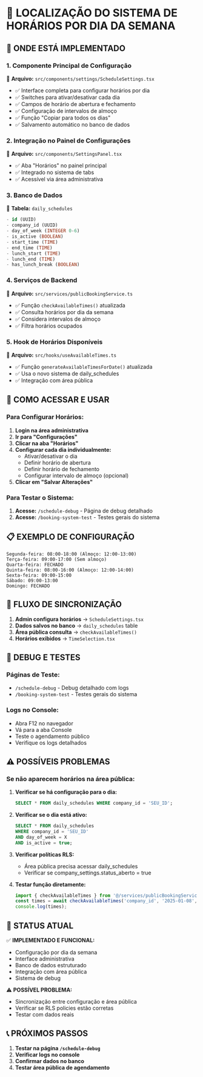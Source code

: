 # 📍 LOCALIZAÇÃO DO SISTEMA DE HORÁRIOS POR DIA DA SEMANA

## 🎯 ONDE ESTÁ IMPLEMENTADO

### 1. **Componente Principal de Configuração**
📁 **Arquivo:** `src/components/settings/ScheduleSettings.tsx`
- ✅ Interface completa para configurar horários por dia
- ✅ Switches para ativar/desativar cada dia
- ✅ Campos de horário de abertura e fechamento
- ✅ Configuração de intervalos de almoço
- ✅ Função "Copiar para todos os dias"
- ✅ Salvamento automático no banco de dados

### 2. **Integração no Painel de Configurações**
📁 **Arquivo:** `src/components/SettingsPanel.tsx`
- ✅ Aba "Horários" no painel principal
- ✅ Integrado no sistema de tabs
- ✅ Acessível via área administrativa

### 3. **Banco de Dados**
📁 **Tabela:** `daily_schedules`
```sql
- id (UUID)
- company_id (UUID) 
- day_of_week (INTEGER 0-6)
- is_active (BOOLEAN)
- start_time (TIME)
- end_time (TIME)
- lunch_start (TIME)
- lunch_end (TIME)
- has_lunch_break (BOOLEAN)
```

### 4. **Serviços de Backend**
📁 **Arquivo:** `src/services/publicBookingService.ts`
- ✅ Função `checkAvailableTimes()` atualizada
- ✅ Consulta horários por dia da semana
- ✅ Considera intervalos de almoço
- ✅ Filtra horários ocupados

### 5. **Hook de Horários Disponíveis**
📁 **Arquivo:** `src/hooks/useAvailableTimes.ts`
- ✅ Função `generateAvailableTimesForDate()` atualizada
- ✅ Usa o novo sistema de daily_schedules
- ✅ Integração com área pública

## 🔧 COMO ACESSAR E USAR

### Para Configurar Horários:
1. **Login na área administrativa**
2. **Ir para "Configurações"**
3. **Clicar na aba "Horários"**
4. **Configurar cada dia individualmente:**
   - Ativar/desativar o dia
   - Definir horário de abertura
   - Definir horário de fechamento
   - Configurar intervalo de almoço (opcional)
5. **Clicar em "Salvar Alterações"**

### Para Testar o Sistema:
1. **Acesse:** `/schedule-debug` - Página de debug detalhado
2. **Acesse:** `/booking-system-test` - Testes gerais do sistema

## 📋 EXEMPLO DE CONFIGURAÇÃO

```
Segunda-feira: 08:00-18:00 (Almoço: 12:00-13:00)
Terça-feira: 09:00-17:00 (Sem almoço)
Quarta-feira: FECHADO
Quinta-feira: 08:00-16:00 (Almoço: 12:00-14:00)
Sexta-feira: 09:00-15:00
Sábado: 09:00-13:00
Domingo: FECHADO
```

## 🔄 FLUXO DE SINCRONIZAÇÃO

1. **Admin configura horários** → `ScheduleSettings.tsx`
2. **Dados salvos no banco** → `daily_schedules` table
3. **Área pública consulta** → `checkAvailableTimes()`
4. **Horários exibidos** → `TimeSelection.tsx`

## 🐛 DEBUG E TESTES

### Páginas de Teste:
- `/schedule-debug` - Debug detalhado com logs
- `/booking-system-test` - Testes gerais do sistema

### Logs no Console:
- Abra F12 no navegador
- Vá para a aba Console
- Teste o agendamento público
- Verifique os logs detalhados

## ⚠️ POSSÍVEIS PROBLEMAS

### Se não aparecem horários na área pública:

1. **Verificar se há configuração para o dia:**
   ```sql
   SELECT * FROM daily_schedules WHERE company_id = 'SEU_ID';
   ```

2. **Verificar se o dia está ativo:**
   ```sql
   SELECT * FROM daily_schedules 
   WHERE company_id = 'SEU_ID' 
   AND day_of_week = X 
   AND is_active = true;
   ```

3. **Verificar políticas RLS:**
   - Área pública precisa acessar daily_schedules
   - Verificar se company_settings.status_aberto = true

4. **Testar função diretamente:**
   ```javascript
   import { checkAvailableTimes } from '@/services/publicBookingService';
   const times = await checkAvailableTimes('company_id', '2025-01-08', 60);
   console.log(times);
   ```

## 🎯 STATUS ATUAL

✅ **IMPLEMENTADO E FUNCIONAL:**
- Configuração por dia da semana
- Interface administrativa
- Banco de dados estruturado
- Integração com área pública
- Sistema de debug

⚠️ **POSSÍVEL PROBLEMA:**
- Sincronização entre configuração e área pública
- Verificar se RLS policies estão corretas
- Testar com dados reais

## 📞 PRÓXIMOS PASSOS

1. **Testar na página `/schedule-debug`**
2. **Verificar logs no console**
3. **Confirmar dados no banco**
4. **Testar área pública de agendamento**